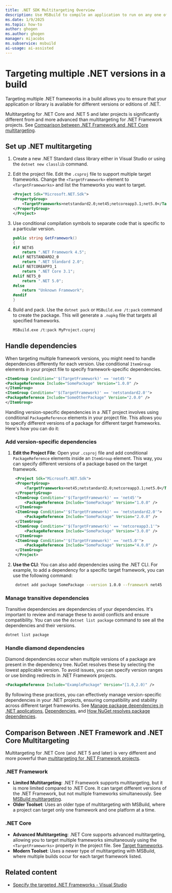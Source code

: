 ```yaml
---
title: .NET SDK Multitargeting Overview
description: Use MSBuild to compile an application to run on any one of several versions of .NET.
ms.date: 1/9/2025
ms.topic: how-to
author: ghogen
ms.author: ghogen
manager: mijacobs
ms.subservice: msbuild
ai-usage: ai-assisted
---
```

# Targeting multiple .NET versions in a build

Targeting multiple .NET frameworks in a build allows you to ensure that your application or library is available for different versions or editions of .NET.

Multitargeting for .NET Core and .NET 5 and later projects is significantly different from and more advanced than multitargeting for .NET Framework projects. See [Comparison between .NET Framework and .NET Core multitargeting](#comparison-between-net-framework-and-net-core-multitargeting).

## Set up .NET multitargeting

1. Create a new .NET Standard class library either in Visual Studio or using the `dotnet new classlib` command.

2. Edit the project file. Edit the `.csproj` file to support multiple target frameworks. Change the `<TargetFramework>` element to `<TargetFrameworks>` and list the frameworks you want to target.

   ```xml
   <Project Sdk="Microsoft.NET.Sdk">
   <PropertyGroup>
       <TargetFrameworks>netstandard2.0;net45;netcoreapp3.1;net5.0</TargetFrameworks>
   </PropertyGroup>
   </Project>
   ```

3. Use conditional compilation symbols to separate code that is specific to a particular version.

    ```csharp
    public string GetFramework()
    {
    #if NET45
        return ".NET Framework 4.5";
    #elif NETSTANDARD2_0
        return ".NET Standard 2.0";
    #elif NETCOREAPP3_1
        return ".NET Core 3.1";
    #elif NET5_0
        return ".NET 5.0";
    #else
        return "Unknown Framework";
    #endif
    }
    ```

4. Build and pack. Use the `dotnet pack` or `MSBuild.exe /t:pack` command to create the package. This will generate a `.nupkg` file that targets all specified frameworks.

   ```sh
   MSBuild.exe /t:pack MyProject.csproj
   ```

## Handle dependencies

When targeting multiple framework versions, you might need to handle dependencies differently for each version. Use conditional `ItemGroup` elements in your project file to specify framework-specific dependencies.

```xml
<ItemGroup Condition="'$(TargetFramework)' == 'net45'">
<PackageReference Include="SomePackage" Version="1.0.0" />
</ItemGroup>
<ItemGroup Condition="'$(TargetFramework)' == 'netstandard2.0'">
<PackageReference Include="SomeOtherPackage" Version="2.0.0" />
</ItemGroup>
```

Handling version-specific dependencies in a .NET project involves using conditional `PackageReference` elements in your project file. This allows you to specify different versions of a package for different target frameworks. Here's how you can do it:

### Add version-specific dependencies

1. **Edit the Project File**: Open your `.csproj` file and add conditional `PackageReference` elements inside an `ItemGroup` element. This way, you can specify different versions of a package based on the target framework.

   ```xml
    <Project Sdk="Microsoft.NET.Sdk">
    <PropertyGroup>
        <TargetFrameworks>net45;netstandard2.0;netcoreapp3.1;net5.0</TargetFrameworks>
    </PropertyGroup>
    <ItemGroup Condition="'$(TargetFramework)' == 'net45'">
        <PackageReference Include="SomePackage" Version="1.0.0" />
    </ItemGroup>
    <ItemGroup Condition="'$(TargetFramework)' == 'netstandard2.0'">
        <PackageReference Include="SomePackage" Version="2.0.0" />
    </ItemGroup>
    <ItemGroup Condition="'$(TargetFramework)' == 'netcoreapp3.1'">
        <PackageReference Include="SomePackage" Version="3.0.0" />
    </ItemGroup>
    <ItemGroup Condition="'$(TargetFramework)' == 'net5.0'">
        <PackageReference Include="SomePackage" Version="4.0.0" />
    </ItemGroup>
    </Project>
   ```

2. **Use the CLI**: You can also add dependencies using the .NET CLI. For example, to add a dependency for a specific target framework, you can use the following command:

   ```sh
    dotnet add package SomePackage --version 1.0.0 --framework net45
   ```

### Manage transitive dependencies

Transitive dependencies are dependencies of your dependencies. It's important to review and manage these to avoid conflicts and ensure compatibility. You can use the `dotnet list package` command to see all the dependencies and their versions.

```sh
dotnet list package
```

### Handle diamond dependencies

Diamond dependencies occur when multiple versions of a package are present in the dependency tree. NuGet resolves these by selecting the lowest applicable version. To avoid issues, you can specify version ranges or use binding redirects in .NET Framework projects.

```xml
<PackageReference Include="ExamplePackage" Version="[1.0,2.0)" />
```

By following these practices, you can effectively manage version-specific dependencies in your .NET projects, ensuring compatibility and stability across different target frameworks. See [Manage package dependencies in .NET applications](/dotnet/core/tools/dependencies), [Dependencies](/dotnet/standard/library-guidance/dependencies), and [How NuGet resolves package dependencies](/nuget/concepts/dependency-resolution).

## Comparison Between .NET Framework and .NET Core Multitargeting

Multitargeting for .NET Core (and .NET 5 and later) is very different and more powerful than [multitargeting for .NET Framework projects](msbuild-multitargeting-overview.md).

### .NET Framework
- **Limited Multitargeting**: .NET Framework supports multitargeting, but it is more limited compared to .NET Core. It can target different versions of the .NET Framework, but not multiple frameworks simultaneously. See [MSBuild multitargeting](msbuild-multitargeting-overview.md).
- **Older Toolset**: Uses an older type of multitargeting with MSBuild, where a project can target only one framework and one platform at a time.

### .NET Core
- **Advanced Multitargeting**: .NET Core supports advanced multitargeting, allowing you to target multiple frameworks simultaneously using the `<TargetFrameworks>` property in the project file. See [Target frameworks](/dotnet/targetframeworks).
- **Modern Toolset**: Uses a newer type of multitargeting with MSBuild, where multiple builds occur for each target framework listed.

## Related content

- [Specify the targeted .NET Frameworks - Visual Studio](../ide/visual-studio-multi-targeting-overview.md)

